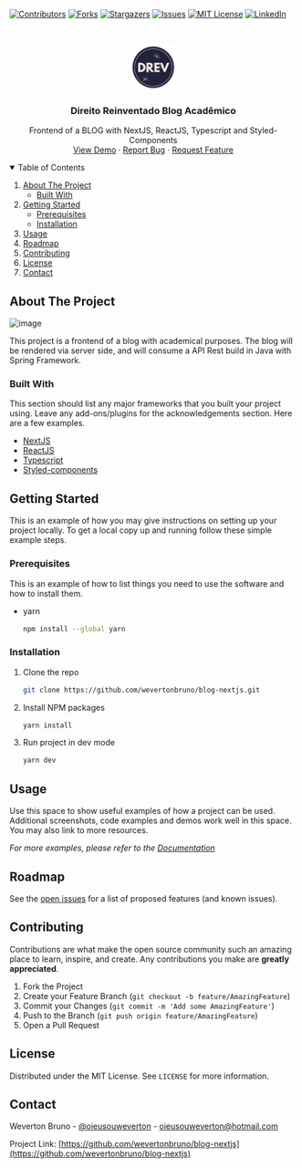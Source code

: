 
[![Contributors][contributors-shield]][contributors-url]
[![Forks][forks-shield]][forks-url]
[![Stargazers][stars-shield]][stars-url]
[![Issues][issues-shield]][issues-url]
[![MIT License][license-shield]][license-url]
[![LinkedIn][linkedin-shield]][linkedin-url]

<!-- PROJECT LOGO -->
<br />
<p align="center">
  <a href="https://github.com/wevertonbruno/blog-nextjs">
    <img src="public/logo.png" alt="Logo" width="80" height="80">
  </a>

  <h3 align="center">Direito Reinventado Blog Acadêmico</h3>

  <p align="center">
    Frontend of a BLOG with NextJS, ReactJS, Typescript and Styled-Components
    <br />
    <a href="https://github.com/wevertonbruno/blog-nextjs">View Demo</a>
    ·
    <a href="https://github.com/wevertonbruno/blog-nextjs/issues">Report Bug</a>
    ·
    <a href="https://github.com/wevertonbruno/blog-nextjs/issues">Request Feature</a>
  </p>
</p>


<!-- TABLE OF CONTENTS -->
<details open="open">
  <summary>Table of Contents</summary>
  <ol>
    <li>
      <a href="#about-the-project">About The Project</a>
      <ul>
        <li><a href="#built-with">Built With</a></li>
      </ul>
    </li>
    <li>
      <a href="#getting-started">Getting Started</a>
      <ul>
        <li><a href="#prerequisites">Prerequisites</a></li>
        <li><a href="#installation">Installation</a></li>
      </ul>
    </li>
    <li><a href="#usage">Usage</a></li>
    <li><a href="#roadmap">Roadmap</a></li>
    <li><a href="#contributing">Contributing</a></li>
    <li><a href="#license">License</a></li>
    <li><a href="#contact">Contact</a></li>
  </ol>
</details>



<!-- ABOUT THE PROJECT -->
## About The Project

![image](https://user-images.githubusercontent.com/6644833/132949718-f03074f9-5bcd-419e-a5b4-19eeea08881b.png)

This project is a frontend of a blog with academical purposes. The blog will be rendered via server side, and will consume a API Rest build in Java with Spring Framework.

### Built With

This section should list any major frameworks that you built your project using. Leave any add-ons/plugins for the acknowledgements section. Here are a few examples.
* [NextJS](https://nextjs.org/)
* [ReactJS](https://reactjs.org/)
* [Typescript](https://www.typescriptlang.org/)
* [Styled-components](https://styled-components.com/)



<!-- GETTING STARTED -->
## Getting Started

This is an example of how you may give instructions on setting up your project locally.
To get a local copy up and running follow these simple example steps.

### Prerequisites

This is an example of how to list things you need to use the software and how to install them.
* yarn
  ```sh
  npm install --global yarn
  ```

### Installation

1. Clone the repo
   ```sh
   git clone https://github.com/wevertonbruno/blog-nextjs.git
   ```
2. Install NPM packages
   ```sh
   yarn install
   ```
3. Run project in dev mode
   ```sh
   yarn dev
   ```



<!-- USAGE EXAMPLES -->
## Usage

Use this space to show useful examples of how a project can be used. Additional screenshots, code examples and demos work well in this space. You may also link to more resources.

_For more examples, please refer to the [Documentation](https://example.com)_



<!-- ROADMAP -->
## Roadmap

See the [open issues](https://github.com/wevertonbruno/blog-nextjs/issues) for a list of proposed features (and known issues).



<!-- CONTRIBUTING -->
## Contributing

Contributions are what make the open source community such an amazing place to learn, inspire, and create. Any contributions you make are **greatly appreciated**.

1. Fork the Project
2. Create your Feature Branch (`git checkout -b feature/AmazingFeature`)
3. Commit your Changes (`git commit -m 'Add some AmazingFeature'`)
4. Push to the Branch (`git push origin feature/AmazingFeature`)
5. Open a Pull Request



<!-- LICENSE -->
## License

Distributed under the MIT License. See `LICENSE` for more information.



<!-- CONTACT -->
## Contact

Weverton Bruno - [@oieusouweverton](https://twitter.com/oieusouweverton) - oieusouweverton@hotmail.com

Project Link: [https://github.com/wevertonbruno/blog-nextjs](https://github.com/wevertonbruno/blog-nextjs)



[contributors-shield]: https://img.shields.io/github/contributors/wevertonbruno/blog-nextjs.svg?style=for-the-badge
[contributors-url]: https://github.com/wevertonbruno/blog-nextjs/graphs/contributors
[forks-shield]: https://img.shields.io/github/forks/wevertonbruno/blog-nextjs.svg?style=for-the-badge
[forks-url]: https://github.com/wevertonbruno/blog-nextjs/network/members
[stars-shield]: https://img.shields.io/github/stars/wevertonbruno/blog-nextjs.svg?style=for-the-badge
[stars-url]: https://github.com/wevertonbruno/blog-nextjs/stargazers
[issues-shield]: https://img.shields.io/github/issues/wevertonbruno/blog-nextjs.svg?style=for-the-badge
[issues-url]: https://github.com/wevertonbruno/blog-nextjs/issues
[license-shield]: https://img.shields.io/github/license/wevertonbruno/blog-nextjs.svg?style=for-the-badge
[license-url]: https://github.com/wevertonbruno/blog-nextjs/blob/main/LICENSE.txt
[linkedin-shield]: https://img.shields.io/badge/-LinkedIn-black.svg?style=for-the-badge&logo=linkedin&colorB=555
[linkedin-url]: https://linkedin.com/in/oieusoweverton/
[product-screenshot]: ![image](https://user-images.githubusercontent.com/u/6644833?v=4)
